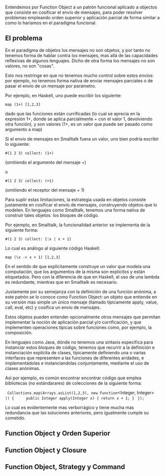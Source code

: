 Entendemos por Function Object a un patrón funcional aplicado a objectos que consiste en cosificar el envío de mensajes, para poder resolver problemas empleando orden superior y aplicación parcial de forma similar a como lo haríamos en el paradigma funcional.

El problema
-----------

En el paradigma de objetos los mensajes no son objetos, y por tanto no tenemos forma de hablar contra los mensajes, mas allá de las capacidades reflexivas de algunos lenguajes. Dicho de otra forma los mensajes no son valores, no son "cosas".

Esto nos restringe en que no tenemos mucho control sobre estos envios: por ejemplo, no tenemos forma nativa de enviar mensajes parciales o de pasar el envío de un mensaje por parámetro.

Por ejemplo, en Haskell, uno puede escribir los siguiente:

`map (1+) [1,2,3]`

dado que las funciones están currificadas (lo cual se aprecia en la expresión 1+, donde se aplica parcialmente + con el valor 1, devolviendo otra función), y son valores (1+, es un valor que puede ser pasado como argumento a map)

Si el envío de mensajes en Smalltalk fuera un valor, uno bien podría escribir lo siguiente:

`#(1 2 3) collect: (1+)`

(omitiendo el argumento del mensaje +)

o

`#(1 2 3) collect: (+1)`

(omitiendo el receptor del mensaje + 1)

Para suplir estas limitaciones, la estrategia usada en objetos consiste justamente en cosificar el envío de mensajes, construyendo objetos que lo modelen. En lenguajes como Smalltalk, tenemos una forma nativa de construir tales objetos: los bloques de código.

Por ejemplo, en Smalltalk, la funcionalidad anterior se implementa de la siguiente forma:

`#(1 2 3) collect: [:x | x + 1]`

Lo cual es análogo al siguiente código Haskell:

`map (\x -> x + 1) [1,2,3]`

En el sentido de que explícitamente construye un valor que modela una computación, que los argumentos de la misma son explícitos y están etiquetados. Pero con la diferencia de que en Haskell, el uso de una lambda es redundante, mientras que en Smalltalk es necesario.

Justamente por su semejanza con la definición de una función anónima, a este patrón se lo conoce como Function Object: un objeto que entiende en su versión mas simple un único mensaje (llamado típicamente apply, value, call, eval, etc) y cosifica un envio de mensajes.

Estos objetos pueden entender opcionalmente otros mensajes que permitan implementar la noción de aplicación parcial y/o currificación, y que implementen operaciones típicas sobre funciones como, por ejemplo, la composición.

En lenguajes como Java, dónde no tenemos una sintaxis especifica para instanciar estos bloques de código, tenemos que recurrir a la definición e instanciación explícita de clases, típicamente definiendo una o varias interfaces que representen a las funciones de diferentes aridades, e implementádolas e instanciandolas conjuntamente, mediante el uso de clases anónimas.

Así por ejemplo, es común encontrar encontrar código que emplea bibliotecas (no estándarares) de colecciones de la siguiente forma:

` Collections.map(Arrays.asList(1,2,3), new Function`<Integer, Integer>`() {`
`     public Integer apply(Integer x) { return x + 1; }`
` });`
` `

Lo cual es evidentemente mas verborrágico y tiene mucha mas redundancia que las soluciones anteriores, pero igualmente cumple su cometido.

Function Object y Orden Superior
--------------------------------

Function Object y Closure
-------------------------

Function Object, Strategy y Command
-----------------------------------
